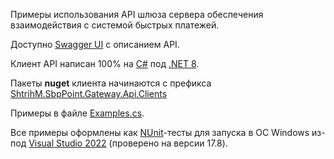 Примеры использования API шлюза сервера обеспечения взаимодействия с системой быстрых платежей.

Доступно [Swagger UI](https://46.28.89.35:9904/index.html) с описанием API.

Клиент API написан 100% на [C#](https://ru.wikipedia.org/wiki/C_Sharp) под [.NET 8](https://dotnet.microsoft.com/en-us/download/dotnet/8.0).

Пакеты **nuget** клиента начинаются с префикса [ShtrihM.SbpPoint.Gateway.Api.Clients](https://www.nuget.org/packages?q=ShtrihM.SbpPoint.Gateway.Api.Clients)

Примеры в файле [Examples.cs](/Gateway/Examples.cs).

Все примеры оформлены как [NUnit](https://nunit.org/)-тесты для запуска в ОС Windows из-под [Visual Studio 2022](https://visualstudio.microsoft.com/ru/vs/) (проверено на версии 17.8).
